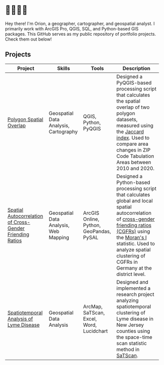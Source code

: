 # 👋👋🐇🐰

Hey there! I'm Orion, a geographer, cartographer, and geospatial analyst. I primarily work with ArcGIS Pro, QGIS, SQL, and Python-based GIS packages. This GitHub serves as my public repository of portfolio projects. Check them out below!

## Projects
| Project | Skills | Tools | Description |
|---|---|---|---|
| [Polygon Spatial Overlap](https://github.com/rabbit-orion/portfolio/tree/main/polygon-spatial-overlap) | Geospatial Data Analysis, Cartography | QGIS, Python, PyQGIS | Designed a PyQGIS-based processing script that calculates the spatial overlap of two polygon datasets, measured using the [Jaccard index](https://en.wikipedia.org/wiki/Jaccard_index). Used to compare area changes in ZIP Code Tabulation Areas between 2010 and 2020. |
| [Spatial Autocorrelation of Cross-Gender Friending Ratios](https://github.com/rabbit-orion/portfolio/tree/main/cgfr-localmoransi) | Geospatial Data Analysis, Web Mapping | ArcGIS Online, Python, GeoPandas, PySAL | Designed a Python-based processing script that calculates global and local spatial autocorrelation of [cross-gender friending ratios (CGFRs)](https://drew-johnston.com/files/cross_gender_ties/Cross-Gender_Social_Ties_Around_the_World.pdf) using the [Moran's I](https://en.wikipedia.org/wiki/Moran%27s_I) statistic. Used to analyze spatial clustering of CGFRs in Germany at the district level. |
| [Spatiotemporal Analysis of Lyme Disease](https://github.com/rabbit-orion/portfolio/tree/main/spatiotemporalanalysis-lymedisease) | Geospatial Data Analysis | ArcMap, SaTScan, Excel, Word, Lucidchart | Designed and implemented a research project analyzing spatiotemporal clustering of Lyme disease in New Jersey counties using the space-time scan statistic method in [SaTScan](https://www.satscan.org/). |

